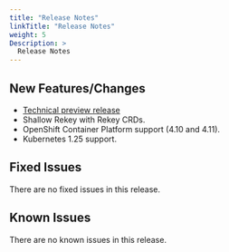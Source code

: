 ```yaml
---
title: "Release Notes"
linkTitle: "Release Notes"
weight: 5
Description: >
  Release Notes
---
```


## New Features/Changes

- [Technical preview release](https://github.com/dell/csm/issues/437)
- Shallow Rekey with Rekey CRDs.
- OpenShift Container Platform support (4.10 and 4.11).
- Kubernetes 1.25 support.

## Fixed Issues

There are no fixed issues in this release.

## Known Issues

There are no known issues in this release.
